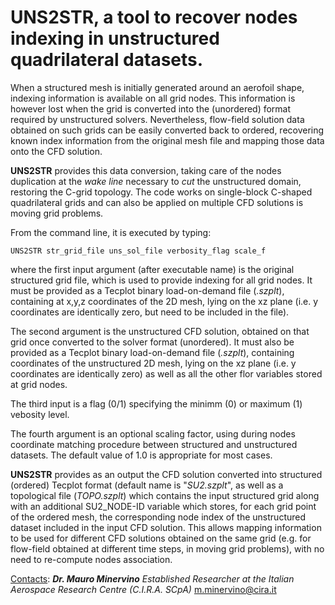 # UNS2STR, a tool to recover nodes indexing in unstructured quadrilateral datasets.

When a structured mesh is initially generated around an aerofoil shape, indexing information is available on all grid nodes. This information is however lost when the grid is converted into the (unordered) format required by unstructured solvers. Nevertheless, flow-field solution data obtained on such grids can be easily converted back to ordered, recovering known index information from the original mesh file and mapping those data onto the CFD solution.

**UNS2STR** provides this data conversion, taking care of the nodes duplication at the *wake line* necessary to *cut* the unstructured domain, restoring the C-grid topology. The code works on single-block C-shaped quadrilateral grids and can also be applied on multiple CFD solutions is moving grid problems.

From the command line, it is executed by typing:

`UNS2STR str_grid_file uns_sol_file verbosity_flag scale_f`

where the first input argument (after executable name) is the original structured grid file, which is used to provide indexing for all grid nodes. It must be provided as a Tecplot binary load-on-demand file (*.szplt*), containing at x,y,z coordinates of the 2D mesh, lying on the xz plane (i.e. y coordinates are identically zero, but need to be included in the file).

The second argument is the unstructured CFD solution, obtained on that grid once converted to the solver format (unordered). It must also be provided as a Tecplot binary load-on-demand file (*.szplt*), containing coordinates of the unstructured 2D mesh, lying on the xz plane (i.e. y coordinates are identically zero) as well as all the other flor variables stored at grid nodes.

The third input is a flag (0/1) specifying the minimm (0) or maximum (1) vebosity level.

The fourth argument is an optional scaling factor, using during nodes coordinate matching procedure between structured and unstructured datasets. The default value of 1.0 is appropriate for most cases.

**UNS2STR** provides as an output the CFD solution converted into structured (ordered) Tecplot format (default name is "*SU2.szplt*", as well as a topological file (*TOPO.szplt*) which contains the input structured grid along with an additional SU2_NODE-ID variable which stores, for each grid point of the ordered mesh, the corresponding node index of the unstructured dataset included in the input CFD solution. This allows mapping information to be used for different CFD solutions obtained on the same grid (e.g. for flow-field obtained at different time steps, in moving grid problems), with no need to re-compute nodes association.

<ins>Contacts</ins>:
***Dr. Mauro Minervino***
*Established Researcher at the Italian Aerospace Research Centre (C.I.R.A. SCpA)*
m.minervino@cira.it
